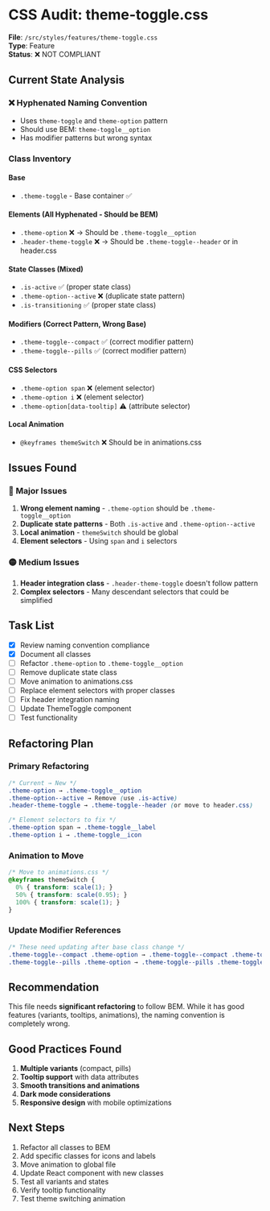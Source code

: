 # CSS Audit: theme-toggle.css

**File**: `/src/styles/features/theme-toggle.css`  
**Type**: Feature  
**Status**: ❌ NOT COMPLIANT

## Current State Analysis

### ❌ Hyphenated Naming Convention
- Uses `theme-toggle` and `theme-option` pattern
- Should use BEM: `theme-toggle__option`
- Has modifier patterns but wrong syntax

### Class Inventory

#### Base
- `.theme-toggle` - Base container ✅

#### Elements (All Hyphenated - Should be BEM)
- `.theme-option` ❌ → Should be `.theme-toggle__option`
- `.header-theme-toggle` ❌ → Should be `.theme-toggle--header` or in header.css

#### State Classes (Mixed)
- `.is-active` ✅ (proper state class)
- `.theme-option--active` ❌ (duplicate state pattern)
- `.is-transitioning` ✅ (proper state class)

#### Modifiers (Correct Pattern, Wrong Base)
- `.theme-toggle--compact` ✅ (correct modifier pattern)
- `.theme-toggle--pills` ✅ (correct modifier pattern)

#### CSS Selectors
- `.theme-option span` ❌ (element selector)
- `.theme-option i` ❌ (element selector)
- `.theme-option[data-tooltip]` ⚠️ (attribute selector)

#### Local Animation
- `@keyframes themeSwitch` ❌ Should be in animations.css

## Issues Found

### 🔴 Major Issues
1. **Wrong element naming** - `.theme-option` should be `.theme-toggle__option`
2. **Duplicate state patterns** - Both `.is-active` and `.theme-option--active`
3. **Local animation** - `themeSwitch` should be global
4. **Element selectors** - Using `span` and `i` selectors

### 🟡 Medium Issues
1. **Header integration class** - `.header-theme-toggle` doesn't follow pattern
2. **Complex selectors** - Many descendant selectors that could be simplified

## Task List

- [x] Review naming convention compliance
- [x] Document all classes
- [ ] Refactor `.theme-option` to `.theme-toggle__option`
- [ ] Remove duplicate state class
- [ ] Move animation to animations.css
- [ ] Replace element selectors with proper classes
- [ ] Fix header integration naming
- [ ] Update ThemeToggle component
- [ ] Test functionality

## Refactoring Plan

### Primary Refactoring
```css
/* Current → New */
.theme-option → .theme-toggle__option
.theme-option--active → Remove (use .is-active)
.header-theme-toggle → .theme-toggle--header (or move to header.css)

/* Element selectors to fix */
.theme-option span → .theme-toggle__label
.theme-option i → .theme-toggle__icon
```

### Animation to Move
```css
/* Move to animations.css */
@keyframes themeSwitch {
  0% { transform: scale(1); }
  50% { transform: scale(0.95); }
  100% { transform: scale(1); }
}
```

### Update Modifier References
```css
/* These need updating after base class change */
.theme-toggle--compact .theme-option → .theme-toggle--compact .theme-toggle__option
.theme-toggle--pills .theme-option → .theme-toggle--pills .theme-toggle__option
```

## Recommendation

This file needs **significant refactoring** to follow BEM. While it has good features (variants, tooltips, animations), the naming convention is completely wrong.

## Good Practices Found

1. **Multiple variants** (compact, pills)
2. **Tooltip support** with data attributes
3. **Smooth transitions and animations**
4. **Dark mode considerations**
5. **Responsive design** with mobile optimizations

## Next Steps

1. Refactor all classes to BEM
2. Add specific classes for icons and labels
3. Move animation to global file
4. Update React component with new classes
5. Test all variants and states
6. Verify tooltip functionality
7. Test theme switching animation